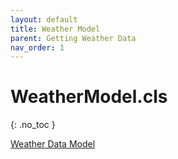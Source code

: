 ```yaml
---
layout: default
title: Weather Model
parent: Getting Weather Data
nav_order: 1
---
```


# WeatherModel.cls
{: .no_toc }

<a href="docs-assets/apex-code/WeatherModel.cls">Weather Data Model</a>